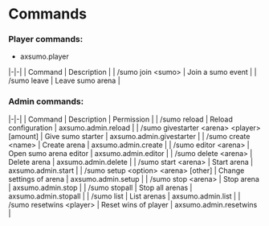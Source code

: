 # Commands

### Player commands:
* axsumo.player

|-|-|
| Command | Description |
| /sumo join &lt;sumo> | Join a sumo event |
| /sumo leave | Leave sumo arena |

### Admin commands:

|-|-|
| Command | Description | Permission |
| /sumo reload | Reload configuration | axsumo.admin.reload |
| /sumo givestarter &lt;arena> &lt;player> [amount] | Give sumo starter | axsumo.admin.givestarter |
| /sumo create &lt;name> | Create arena | axsumo.admin.create |
| /sumo editor &lt;arena> | Open sumo arena editor | axsumo.admin.editor |
| /sumo delete &lt;arena> | Delete arena | axsumo.admin.delete |
| /sumo start &lt;arena> | Start arena | axsumo.admin.start |
| /sumo setup &lt;option> &lt;arena> [other] | Change settings of arena | axsumo.admin.setup |
| /sumo stop &lt;arena> | Stop arena | axsumo.admin.stop |
| /sumo stopall | Stop all arenas | axsumo.admin.stopall |
| /sumo list | List arenas | axsumo.admin.list |
| /sumo resetwins &lt;player> | Reset wins of player | axsumo.admin.resetwins |